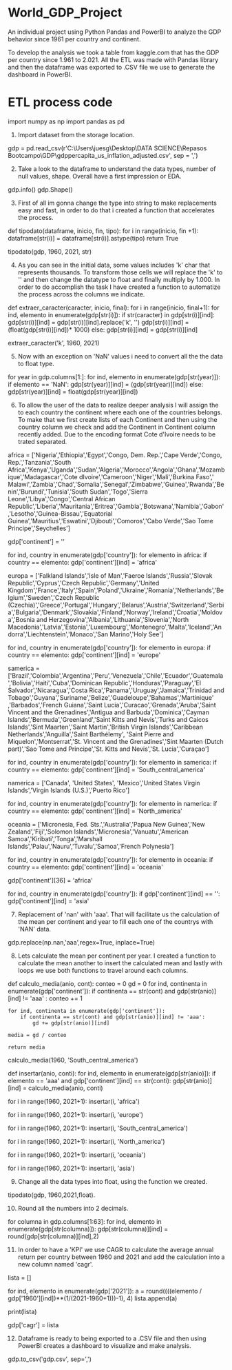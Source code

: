 # World_GDP_Project
An individual project using Python Pandas and PowerBI to analyze the GDP behavior since 1961 per country and continent.

To develop the analysis we took a table from kaggle.com that has the GDP per country since 1.961 to 2.021. All the ETL was made with Pandas library and then the dataframe was exported to .CSV file we use to generate the dashboard in PowerBI.

# ETL process code

import numpy as np
import pandas as pd

1. Import dataset from the storage location.

gdp = pd.read_csv(r'C:\Users\juesg\Desktop\DATA SCIENCE\Repasos Bootcampo\GDP\gdppercapita_us_inflation_adjusted.csv', sep = ',')

2. Take a look to the dataframe to understand the data types, number of null values, shape. Overall have a first impression or EDA. 

gdp.info()
gdp.Shape()

3. First of all im gonna change the type into string to make replacements easy and fast, in order to do that i created a function that accelerates the process.

def tipodato(dataframe, inicio, fin, tipo):
    for i in range(inicio, fin +1):
        dataframe[str(i)] = dataframe[str(i)].astype(tipo)
    return True

tipodato(gdp, 1960, 2021, str)

4. As you can see in the initial data, some values includes 'k' char that represents thousands. To transform those cells we will replace the 'k' to '' and then change the datatype to float and finally multiply by 1.000. In order to do accomplish the task I have created a function to automatize the process across the columns we indicate.

def extraer_caracter(caracter, inicio, final):
    for i in range(inicio, final+1):
        for ind, elemento in enumerate(gdp[str(i)]):
            if str(caracter) in gdp[str(i)][ind]:
                gdp[str(i)][ind] = gdp[str(i)][ind].replace('k', '')
                gdp[str(i)][ind] = (float(gdp[str(i)][ind])* 1000)
            else:
                gdp[str(i)][ind] = gdp[str(i)][ind]


extraer_caracter('k', 1960, 2021)

5. Now with an exception on 'NaN' values i need to convert all the the data to float type.

for year in gdp.columns[1:]:
    for ind, elemento in enumerate(gdp[str(year)]):
        if elemento == 'NaN':
            gdp[str(year)][ind] = (gdp[str(year)][ind])
        else:
            gdp[str(year)][ind] = float(gdp[str(year)][ind])

6. To allow the user of the data to realize deeper analysis I will assign the to each country the continent where each one of the countries belongs. To make that we first create lists of each Continent and then using the country column we check and add the Continent in Continent column recently added. Due to the encoding format Cote d'Ivoire needs to be trated separated.

africa = ['Nigeria','Ethiopia','Egypt','Congo, Dem. Rep.','Cape Verde','Congo, Rep.','Tanzania','South Africa','Kenya','Uganda','Sudan','Algeria','Morocco','Angola','Ghana','Mozambique','Madagascar','Cote dIvoire','Cameroon','Niger','Mali','Burkina Faso','	Malawi','Zambia','Chad','Somalia','Senegal','Zimbabwe','Guinea','Rwanda','Benin','Burundi','Tunisia','South Sudan','Togo','Sierra Leone','Libya','Congo','Central African Republic','Liberia','Mauritania','Eritrea','Gambia','Botswana','Namibia','Gabon','Lesotho','Guinea-Bissau','Equatorial Guinea','Mauritius','Eswatini','Djibouti','Comoros','Cabo Verde','Sao Tome Principe','Seychelles']

gdp['continent'] = ''

for ind, country in enumerate(gdp['country']):
    for elemento in africa:
        if country == elemento:
            gdp['continent'][ind] = 'africa'


europa = ['Falkland Islands','Isle of Man','Faeroe Islands','Russia','Slovak Republic','Cyprus','Czech Republic','Germany','United Kingdom','France','Italy','Spain','Poland','Ukraine','Romania','Netherlands','Belgium','Sweden','Czech Republic (Czechia)','Greece','Portugal','Hungary','Belarus','Austria','Switzerland','Serbia','Bulgaria','Denmark','Slovakia','Finland','Norway','Ireland','Croatia','Moldova','Bosnia and Herzegovina','Albania','Lithuania','Slovenia','North Macedonia','Latvia','Estonia','Luxembourg','Montenegro','Malta','Iceland','Andorra','Liechtenstein','Monaco','San Marino','Holy See']

for ind, country in enumerate(gdp['country']):
    for elemento in europa:
        if country == elemento:
            gdp['continent'][ind] = 'europe'

samerica = ['Brazil','Colombia','Argentina','Peru','Venezuela','Chile','Ecuador','Guatemala','Bolivia','Haiti','Cuba','Dominican Republic','Honduras','Paraguay','El Salvador','Nicaragua','Costa Rica','Panama','Uruguay','Jamaica','Trinidad and Tobago','Guyana','Suriname','Belize','Guadeloupe','Bahamas','Martinique'
           ,'Barbados','French Guiana','Saint Lucia','Curacao','Grenada','Aruba','Saint Vincent and the Grenadines','Antigua and Barbuda','Dominica','Cayman Islands','Bermuda','Greenland','Saint Kitts and Nevis','Turks and Caicos Islands','Sint Maarten','Saint Martin','British Virgin Islands','Caribbean Netherlands','Anguilla','Saint Barthélemy',
           'Saint Pierre and Miquelon','Montserrat','St. Vincent and the Grenadines','Sint Maarten (Dutch part)','Sao Tome and Principe','St. Kitts and Nevis','St. Lucia','Curaçao']

for ind, country in enumerate(gdp['country']):
    for elemento in samerica:
        if country == elemento:
            gdp['continent'][ind] = 'South_central_america'

namerica = ['Canada', 'United States', 'Mexico','United States Virgin Islands','Virgin Islands (U.S.)','Puerto Rico']

for ind, country in enumerate(gdp['country']):
    for elemento in namerica:
        if country == elemento:
            gdp['continent'][ind] = 'North_america'

oceania = ['Micronesia, Fed. Sts.','Australia','Papua New Guinea','New Zealand','Fiji','Solomon Islands','Micronesia','Vanuatu','American Samoa','Kiribati','Tonga','Marshall Islands','Palau','Nauru','Tuvalu','Samoa','French Polynesia']

for ind, country in enumerate(gdp['country']):
    for elemento in oceania:
        if country == elemento:
            gdp['continent'][ind] = 'oceania'


gdp['continent'][36] = 'africa'

for ind, country in enumerate(gdp['country']):
    if gdp['continent'][ind] == '':
            gdp['continent'][ind] = 'asia'


7. Replacement of 'nan' with 'aaa'. That will facilitate us the calculation of the mean per continent and year to fill each one of the countrys with 'NAN' data.

gdp.replace(np.nan,'aaa',regex=True, inplace=True)


8. Lets calculate the mean per continent per year. I created a function to calculate the mean another to insert the calculated mean and lastly with loops we use both functions to travel around each columns.

def calculo_media(anio, cont):
    conteo = 0
    gd = 0
    for ind, continenta in enumerate(gdp['continent']):
        if continenta == str(cont) and gdp[str(anio)][ind] != 'aaa' :
         conteo += 1

    for ind, continenta in enumerate(gdp['continent']):
        if continenta == str(cont) and gdp[str(anio)][ind] != 'aaa':
            gd += gdp[str(anio)][ind]
    
    media = gd / conteo

    return media

calculo_media(1960, 'South_central_america')

def insertar(anio, conti):
   for ind, elemento in enumerate(gdp[str(anio)]):
      if elemento == 'aaa' and gdp['continent'][ind] == str(conti):
         gdp[str(anio)][ind] = calculo_media(anio, conti)

for i in range(1960, 2021+1):
    insertar(i, 'africa')

for i in range(1960, 2021+1):
    insertar(i, 'europe')

for i in range(1960, 2021+1):
    insertar(i, 'South_central_america')

for i in range(1960, 2021+1):
    insertar(i, 'North_america')

for i in range(1960, 2021+1):
    insertar(i, 'oceania')

for i in range(1960, 2021+1):
    insertar(i, 'asia')

9. Change all the data types into float, using the function we created.

tipodato(gdp, 1960,2021,float).

10. Round all the numbers into 2 decimals.

for columna in gdp.columns[1:63]:
    for ind, elemento in enumerate(gdp[str(columna)]):
        gdp[str(columna)][ind] = round(gdp[str(columna)][ind],2)

11. In order to have a 'KPI' we use CAGR to calculate the average annual return per country between 1960 and 2021 and add the calculation into a new column named 'cagr'.

lista = []

for ind, elemento in enumerate(gdp['2021']):
    a = round((((elemento / gdp['1960'][ind])**(1/(2021-1960+1)))-1), 4)
    lista.append(a)

print(lista)

gdp['cagr'] = lista


12. Dataframe is ready to being exported to a .CSV file and then using PowerBI creates a dashboard to visualize and make analysis.

gdp.to_csv('gdp.csv', sep=',')

